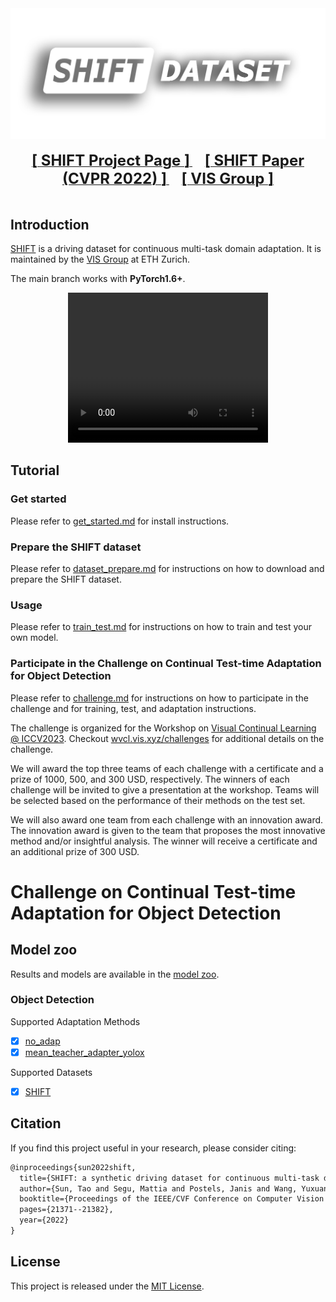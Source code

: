 <div align="center">
  <img src="resources/shift-logo.png" width="600"/>
  <div>&nbsp;</div>
  <div align="center">
    <a href="https://www.vis.xyz/shift/">
    <b><font size="5">[ SHIFT Project Page ]</font></b>
    </a>
    &nbsp;&nbsp;&nbsp;&nbsp;
    <a href="https://go.yf.io/shift-paper">
    <b><font size="5">[ SHIFT Paper (CVPR 2022) ]</font></b>
    </a>
    &nbsp;&nbsp;&nbsp;&nbsp;
    <a href="https://www.vis.xyz/">
    <b><font size="5">[ VIS Group ]</font></b>
    </a>
  </div>
  <div>&nbsp;</div>
</div>

## Introduction

[SHIFT](https://www.vis.xyz/shift/) is a driving dataset for continuous multi-task domain adaptation. It is maintained by the [VIS Group](https://www.vis.xyz/) at ETH Zurich.

The main branch works with **PyTorch1.6+**.

<div align="center">
  <video width="320" height="240" controls>
    <source src="resources/shift-teaser.mp4" type="video/mp4">
  </video>
</div>

## Tutorial
### Get started

Please refer to [get_started.md](docs/get_started.md) for install instructions.

### Prepare the SHIFT dataset

Please refer to [dataset_prepare.md](docs/dataset_prepare.md) for instructions on how to download and prepare the SHIFT dataset.

### Usage

Please refer to [train_test.md](docs/train_test.md) for instructions on how to train and test your own model.

### Participate in the Challenge on Continual Test-time Adaptation for Object Detection

Please refer to [challenge.md](docs/challenge.md) for instructions on how to participate in the challenge and for training, test, and adaptation instructions.

The challenge is organized for the Workshop on [Visual Continual Learning @ ICCV2023](wvcl.vis.xyz). Checkout [wvcl.vis.xyz/challenges](https://wvcl.vis.xyz/challenges) for additional details on the challenge. 

We will award the top three teams of each challenge with a certificate and a prize of 1000, 500, and 300 USD, respectively. The winners of each challenge will be invited to give a presentation at the workshop. Teams will be selected based on the performance of their methods on the test set.

We will also award one team from each challenge with an innovation award. The innovation award is given to the team that proposes the most innovative method and/or insightful analysis. The winner will receive a certificate and an additional prize of 300 USD.

# Challenge on Continual Test-time Adaptation for Object Detection

## Model zoo

Results and models are available in the [model zoo](docs/model_zoo.md).

### Object Detection

Supported Adaptation Methods
- [x] [no_adap](configs/continuous/no_adap_yolox)
- [x] [mean_teacher_adapter_yolox](configs/continuous/mean_teacher_adapter_yolox)

Supported Datasets

- [x] [SHIFT](https://www.vis.xyz/shift/)


## Citation

If you find this project useful in your research, please consider citing:

```latex
@inproceedings{sun2022shift,
  title={SHIFT: a synthetic driving dataset for continuous multi-task domain adaptation},
  author={Sun, Tao and Segu, Mattia and Postels, Janis and Wang, Yuxuan and Van Gool, Luc and Schiele, Bernt and Tombari, Federico and Yu, Fisher},
  booktitle={Proceedings of the IEEE/CVF Conference on Computer Vision and Pattern Recognition},
  pages={21371--21382},
  year={2022}
}
```

## License

This project is released under the [MIT License](LICENSE).
